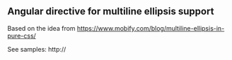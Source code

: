 Angular directive for multiline ellipsis support
------------------------------------------------

Based on the idea from https://www.mobify.com/blog/multiline-ellipsis-in-pure-css/

See samples: http://

